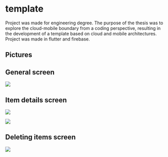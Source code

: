 # template

Project was made for engineering degree. The purpose of the thesis was to explore the cloud-mobile boundary from a coding perspective, resulting in the development of a template based on cloud and mobile architectures. Project was made in flutter and firebase.

## Pictures
<p align="center">
  <h2>General screen</h2>
  <img src="https://github.com/LukaszSinica/templateProject/assets/64593019/ddc78227-bf6d-49df-8949-ffcaef61b5f7">  
</p>
  <h2>Item details screen</h2>
  <img src="https://github.com/LukaszSinica/templateProject/assets/64593019/1c92783a-d0d0-4603-8dd6-cc38633db3e4">  
</p>
  <h2Adding item screen</h2>
  <img src="https://github.com/LukaszSinica/templateProject/assets/64593019/e369915b-0955-47bf-aa7d-912fa49d28a7">  
</p>
  <h2>Deleting items screen</h2>
  <img src="https://github.com/LukaszSinica/templateProject/assets/64593019/0f259ff1-9866-4d6f-aff1-e516236c920b">  
</p>
